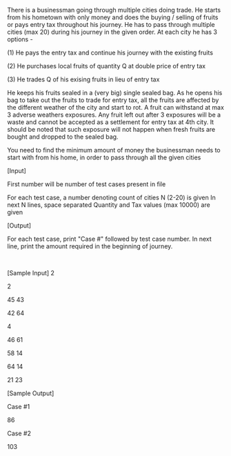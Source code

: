 There is a businessman going through multiple cities doing trade. He starts from his hometown with only money and does the buying / selling of fruits or pays entry tax throughout his journey. He has to pass through multiple cities (max 20) during his journey in the given order. At each city he has 3 options -

 (1) He pays the entry tax and continue his journey with the existing fruits
 
 (2) He purchases local fruits of quantity Q at double price of entry tax
 
 (3) He trades Q of his exising fruits in lieu of entry tax


He keeps his fruits sealed in a (very big) single sealed bag. As he opens his bag to take out the fruits to trade for entry tax, all the fruits are affected by the different weather of the city and start to rot. A fruit can withstand at max 3 adverse weathers exposures. Any fruit left out after 3 exposures will be a waste and cannot be accepted as a settlement for entry tax at 4th city.
It should be noted that such exposure will not happen when fresh fruits are bought and dropped to the sealed bag. 



You need to find the minimum amount of money the businessman needs to start with from his home, in order to pass through all the given cities ﻿ 




[Input] 

 First number will be number of test cases present in file

For each test case, a number denoting count of cities N (2-20) is given
 In next N lines, space separated Quantity and Tax values (max 10000) are given 
 
[Output] 

 For each test case, print "Case #" followed by test case number. In next line, print the amount required in the beginning of journey.

﻿ 

[Sample Input]
2

2

45 43 

42 64 

4

46 61 

58 14 

64 14 

21 23  



[Sample Output]

Case #1

86

Case #2

103


